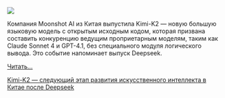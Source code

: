 <!--2025-07-12 14:15:22-->
<div class="yb">
  <div class="rss habr"><img src="https://habrastorage.org/getpro/habr/upload_files/7ae/283/884/7ae283884884743b09ec55f6c5b415d6.png" /><p>Компания Moonshot AI из Китая выпустила Kimi-K2 — новую большую языковую модель с открытым исходным кодом, которая призвана составить конкуренцию ведущим проприетарным моделям, таким как Claude Sonnet 4 и GPT-4.1, без специального модуля логического вывода. Это событие напоминает выпуск Deepseek.</p> <a href="https://habr.com/ru/articles/927146/#habracut">Читать... <p class="titl"><a href="https://habr.com/ru/companies/bothub/news/927146/?utm_source=habrahabr&utm_medium=rss&utm_campaign=927146">Kimi-K2 — следующий этап развития искусственного интеллекта в Китае после Deepseek</a></p></div>
</div>
